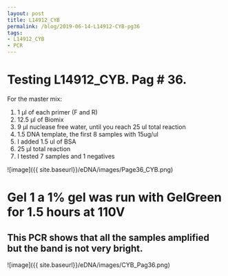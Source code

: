 ```yaml
---
layout: post
title: L14912_CYB
permalink: /blog/2019-06-14-L14912-CYB-pg36
tags:
- L14912_CYB
- PCR
---
```


# Testing L14912_CYB. Pag # 36.

For the master mix:

1. 1 µl of each primer (F and R)
2. 12.5 µl of Biomix
3. 9 µl nuclease free water, until you reach 25 ul total reaction
4. 1.5 DNA template, the first 8 samples with 15ug/ul
5. I added 1.5 ul of BSA
6. 25 µl total reaction
7. I tested 7 samples and 1 negatives


![image]({{ site.baseurl}}/eDNA/images/Page36_CYB.png)

# Gel 1 a 1% gel was run with GelGreen for 1.5 hours at 110V

##  This PCR shows that all the samples amplified but the band is not very bright.

![image]({{ site.baseurl}}/eDNA/images/CYB_Pag36.png)
